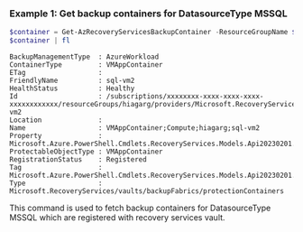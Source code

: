 ### Example 1: Get backup containers for DatasourceType MSSQL
```powershell
$container = Get-AzRecoveryServicesBackupContainer -ResourceGroupName $resourceGroupName -VaultName $vaultName -SubscriptionId $subscriptionId -ContainerType AzureVMAppContainer -DatasourceType MSSQL | Where-Object { $_.Name -match $containerFriendlyName }
$container | fl
```

```output
BackupManagementType  : AzureWorkload
ContainerType         : VMAppContainer
ETag                  :
FriendlyName          : sql-vm2
HealthStatus          : Healthy
Id                    : /subscriptions/xxxxxxxx-xxxx-xxxx-xxxx-xxxxxxxxxxxx/resourceGroups/hiagarg/providers/Microsoft.RecoveryServices/vaults/hiagaVault/backupFabrics/Azure/protectionContainers/VMAppContainer;Compute;hiagarg;sql-vm2
Location              :
Name                  : VMAppContainer;Compute;hiagarg;sql-vm2
Property              : Microsoft.Azure.PowerShell.Cmdlets.RecoveryServices.Models.Api20230201.AzureVMAppContainerProtectionContainer
ProtectableObjectType : VMAppContainer
RegistrationStatus    : Registered
Tag                   : Microsoft.Azure.PowerShell.Cmdlets.RecoveryServices.Models.Api20230201.ResourceTags
Type                  : Microsoft.RecoveryServices/vaults/backupFabrics/protectionContainers
```

This command is used to fetch backup containers for DatasourceType MSSQL which are registered with recovery services vault.
